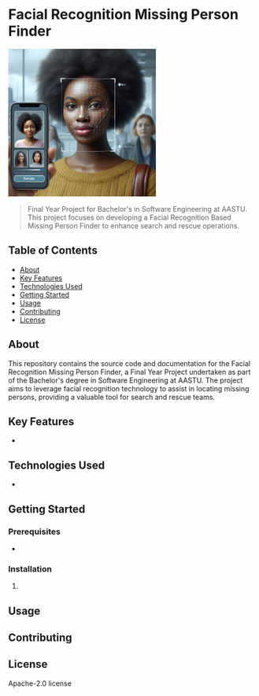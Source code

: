 # Facial Recognition Missing Person Finder

<img src="face_id.jfif" alt="Project Image" width="300">

> Final Year Project for Bachelor's in Software Engineering at AASTU. This project focuses on developing a Facial Recognition Based Missing Person Finder to enhance search and rescue operations.

## Table of Contents

- [About](#about)
- [Key Features](#key-features)
- [Technologies Used](#technologies-used)
- [Getting Started](#getting-started)
- [Usage](#usage)
- [Contributing](#contributing)
- [License](#license)

## About

This repository contains the source code and documentation for the Facial Recognition Missing Person Finder, a Final Year Project undertaken as part of the Bachelor's degree in Software Engineering at AASTU. The project aims to leverage facial recognition technology to assist in locating missing persons, providing a valuable tool for search and rescue teams.

## Key Features

- 

## Technologies Used

- 

## Getting Started



### Prerequisites

- 

### Installation

1. 

## Usage



## Contributing



## License

Apache-2.0 license

